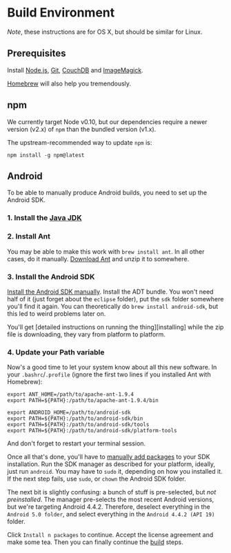 # Build Environment

*Note*, these instructions are for OS X, but should be similar for Linux.

## Prerequisites

Install [Node.js][], [Git][], [CouchDB][] and [ImageMagick][].

[Homebrew][] will also help you tremendously.

[Node.js]: http://nodejs.org
[Git]: http://git-scm.com
[CouchDB]: https://couchdb.apache.org
[ImageMagick]: http://imagemagick.org
[Homebrew]: http://brew.sh

## npm

We currently target Node v0.10, but our dependencies require a newer version
(v2.x) of `npm` than the bundled version (v1.x).

The upstream-recommended way to update `npm` is:

    npm install -g npm@latest

## Android

To be able to manually produce Android builds, you need to set up the Android
SDK.

### 1. Install the [Java JDK][jdk]

[jdk]: http://www.oracle.com/technetwork/java/javase/downloads/index.html

### 2. Install Ant

You may be able to make this work with `brew install ant`. In all other
cases, do it manually. [Download Ant][ant] and unzip it to somewhere.

[ant]: http://ant.apache.org/bindownload.cgi

### 3. Install the Android SDK

[Install the Android SDK manually][android-sdk]. Install the ADT bundle. You
won't need half of it (just forget about the `eclipse` folder), put the `sdk`
folder somewhere you'll find it again. You can theoretically do `brew install
android-sdk`, but this led to weird problems later on.

You'll get [detailed instructions on running the thing][installing] while the
zip file is downloading, they vary from platform to platform.

[android-sdk]: https://developer.android.com/sdk/index.html
[android-installing]: https://developer.android.com/sdk/installing/index.html

### 4. Update your Path variable

Now's a good time to let your system know about all this new software. In your
`.bashrc`/`.profile` (ignore the first two lines if you installed Ant with
Homebrew):

    export ANT_HOME=/path/to/apache-ant-1.9.4
    export PATH=${PATH}:/path/to/apache-ant-1.9.4/bin

    export ANDROID_HOME=/path/to/android-sdk
    export PATH=${PATH}:/path/to/android-sdk/bin
    export PATH=${PATH}:/path/to/android-sdk/tools
    export PATH=${PATH}:/path/to/android-sdk/platform-tools

And don't forget to restart your terminal session.

Once all that's done, you'll have to [manually add packages][android-packages]
to your SDK installation. Run the SDK manager as described for your platform,
ideally, just run `android`. You may have to `sudo` it, depending on how you
installed it. If the next step fails, use `sudo`, or `chown` the Android SDK
folder.

[android-packages]: https://developer.android.com/sdk/installing/adding-packages.html

The next bit is slightly confusing: a bunch of stuff is pre-selected, but *not
preinstalled*. The manager pre-selects the most recent Android versions, but
we're targeting Android 4.4.2. Therefore, deselect everything in the `Android
5.0 folder`, and select everything in the `Android 4.4.2 (API 19)` folder.

Click `Install n packages` to continue. Accept the license agreement and make
some tea. Then you can finally continue the [build](build) steps.
